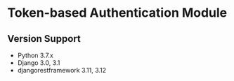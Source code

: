 # Token-based Authentication Module

## Version Support

- Python 3.7.x
- Django 3.0, 3.1
- djangorestframework 3.11, 3.12
